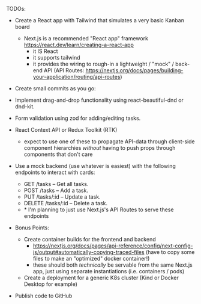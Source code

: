 TODOs:

- Create a React app with Tailwind that simulates a very basic Kanban board
  - Next.js is a recommended "React app" framework
    https://react.dev/learn/creating-a-react-app
    - it IS React
    - it supports tailwind
    - it provides the wiring to rough-in a lightweight / "mock" / back-end API
      (API Routes: https://nextjs.org/docs/pages/building-your-application/routing/api-routes)

- Create small commits as you go:

- Implement drag-and-drop functionality using react-beautiful-dnd or dnd-kit.

- Form validation using zod for adding/editing tasks.

- React Context API or Redux Toolkit (RTK)
  - expect to use one of these to propagate API-data through client-side component
    hierarchies _without_ having to push props through components that don't care

- Use a mock backend (use whatever is easiest) with the following endpoints to interact with cards:
  - GET /tasks – Get all tasks.
  - POST /tasks – Add a task.
  - PUT /tasks/:id – Update a task.
  - DELETE /tasks/:id – Delete a task.
  - \* I'm planning to just use Next.js's API Routes to serve these endpoints

- Bonus Points:
  - Create container builds for the frontend and backend
    - https://nextjs.org/docs/pages/api-reference/config/next-config-js/output#automatically-copying-traced-files
      (have to copy some files to make an "optimized" docker container!)
    - these should both _technically_ be servable from the same Next.js app, just using 
      separate instantiations (i.e. containers / pods)
  - Create a deployment for a generic K8s cluster (Kind or Docker Desktop for example)
  
- Publish code to GitHub